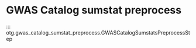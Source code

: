 # GWAS Catalog sumstat preprocess

::: otg.gwas_catalog_sumstat_preprocess.GWASCatalogSumstatsPreprocessStep
